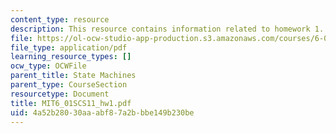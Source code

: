 ```yaml
---
content_type: resource
description: This resource contains information related to homework 1.
file: https://ol-ocw-studio-app-production.s3.amazonaws.com/courses/6-01sc-introduction-to-electrical-engineering-and-computer-science-i-spring-2011/4a52b28030aaabf87a2bbbe149b230be_MIT6_01SCS11_hw1.pdf
file_type: application/pdf
learning_resource_types: []
ocw_type: OCWFile
parent_title: State Machines
parent_type: CourseSection
resourcetype: Document
title: MIT6_01SCS11_hw1.pdf
uid: 4a52b280-30aa-abf8-7a2b-bbe149b230be
---
```

